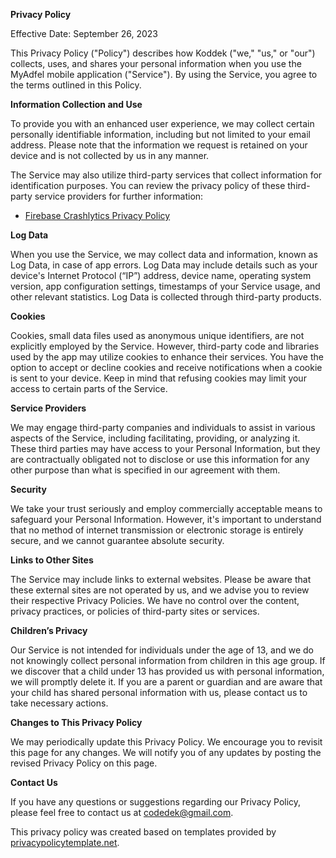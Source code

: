 **Privacy Policy**

Effective Date: September 26, 2023

This Privacy Policy ("Policy") describes how Koddek ("we," "us," or "our") collects, uses, and shares your personal information when you use the MyAdfel mobile application ("Service"). By using the Service, you agree to the terms outlined in this Policy.

**Information Collection and Use**

To provide you with an enhanced user experience, we may collect certain personally identifiable information, including but not limited to your email address. Please note that the information we request is retained on your device and is not collected by us in any manner.

The Service may also utilize third-party services that collect information for identification purposes. You can review the privacy policy of these third-party service providers for further information:
- [Firebase Crashlytics Privacy Policy](https://firebase.google.com/support/privacy/)

**Log Data**

When you use the Service, we may collect data and information, known as Log Data, in case of app errors. Log Data may include details such as your device's Internet Protocol (“IP”) address, device name, operating system version, app configuration settings, timestamps of your Service usage, and other relevant statistics. Log Data is collected through third-party products.

**Cookies**

Cookies, small data files used as anonymous unique identifiers, are not explicitly employed by the Service. However, third-party code and libraries used by the app may utilize cookies to enhance their services. You have the option to accept or decline cookies and receive notifications when a cookie is sent to your device. Keep in mind that refusing cookies may limit your access to certain parts of the Service.

**Service Providers**

We may engage third-party companies and individuals to assist in various aspects of the Service, including facilitating, providing, or analyzing it. These third parties may have access to your Personal Information, but they are contractually obligated not to disclose or use this information for any other purpose than what is specified in our agreement with them.

**Security**

We take your trust seriously and employ commercially acceptable means to safeguard your Personal Information. However, it's important to understand that no method of internet transmission or electronic storage is entirely secure, and we cannot guarantee absolute security.

**Links to Other Sites**

The Service may include links to external websites. Please be aware that these external sites are not operated by us, and we advise you to review their respective Privacy Policies. We have no control over the content, privacy practices, or policies of third-party sites or services.

**Children’s Privacy**

Our Service is not intended for individuals under the age of 13, and we do not knowingly collect personal information from children in this age group. If we discover that a child under 13 has provided us with personal information, we will promptly delete it. If you are a parent or guardian and are aware that your child has shared personal information with us, please contact us to take necessary actions.

**Changes to This Privacy Policy**

We may periodically update this Privacy Policy. We encourage you to revisit this page for any changes. We will notify you of any updates by posting the revised Privacy Policy on this page.

**Contact Us**

If you have any questions or suggestions regarding our Privacy Policy, please feel free to contact us at codedek@gmail.com.

This privacy policy was created based on templates provided by [privacypolicytemplate.net](https://privacypolicytemplate.net).
